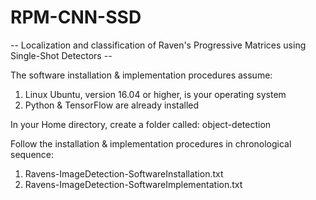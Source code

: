 # RPM-CNN-SSD
-- Localization and classification of Raven's Progressive Matrices using Single-Shot Detectors --

The software installation & implementation procedures assume:
1. Linux Ubuntu, version 16.04 or higher, is your operating system
2. Python & TensorFlow are already installed

In your Home directory, create a folder called: object-detection

Follow the installation & implementation procedures in chronological sequence:
1. Ravens-ImageDetection-SoftwareInstallation.txt
2. Ravens-ImageDetection-SoftwareImplementation.txt
